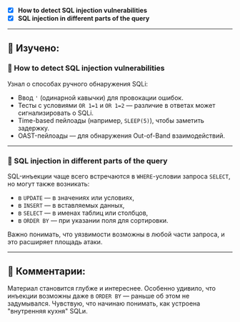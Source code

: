- [x] **How to detect SQL injection vulnerabilities**
- [x] **SQL injection in different parts of the query**

---

## 📘 Изучено:

### 📌 How to detect SQL injection vulnerabilities
Узнал о способах ручного обнаружения SQLi:
- Ввод `'` (одинарной кавычки) для провокации ошибок.
- Тесты с условиями `OR 1=1` и `OR 1=2` — различие в ответах может сигнализировать о SQLi.
- Time-based пейлоады (например, `SLEEP(5)`), чтобы заметить задержку.
- OAST-пейлоады — для обнаружения Out-of-Band взаимодействий.

---

### 📌 SQL injection in different parts of the query
SQL-инъекции чаще всего встречаются в `WHERE`-условии запроса `SELECT`, но могут также возникать:
- в `UPDATE` — в значениях или условиях,
- в `INSERT` — в вставляемых данных,
- в `SELECT` — в именах таблиц или столбцов,
- в `ORDER BY` — при указании поля для сортировки.

Важно понимать, что уязвимости возможны в любой части запроса, и это расширяет площадь атаки.

---

## 💭 Комментарии:
Материал становится глубже и интереснее. Особенно удивило, что инъекции возможны даже в `ORDER BY` — раньше об этом не задумывался. Чувствую, что начинаю понимать, как устроена "внутренняя кухня" SQLи.

